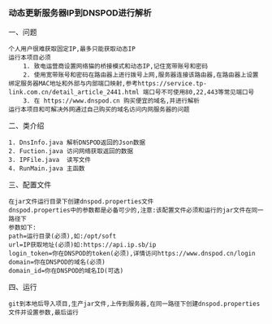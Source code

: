 
### 动态更新服务器IP到DNSPOD进行解析 ###

一、问题

	个人用户很难获取固定IP,最多只能获取动态IP
	运行本项目必须
		1. 致电运营商设置网络猫的桥接模式和动态IP,记住宽带账号和密码
		2. 使用宽带账号和密码在路由器上进行拨号上网,服务器连接该路由器,在路由器上设置绑定服务器MAC地址和外部与内部端口映射,参考https://service.tp-link.com.cn/detail_article_2441.html 端口号不可使用80,22,443等常见端口号
		3. 在 https://www.dnspod.cn 购买便宜的域名,并进行解析
	运行本项目和可解决外网通过自己购买的域名访问内网服务器的问题

二、类介绍
	
	1. DnsInfo.java 解析DNSPOD返回的Json数据
	2. Fuction.java 访问网络获取返回的数据
	3. IPFile.java  读写文件
	4. RunMain.java 主函数

三、配置文件

	在jar文件运行目录下创建dnspod.properties文件
	dnspod.properties中的参数都是必备可少的,注意:该配置文件必须和运行的jar文件在同一路径下
	参数如下:
	path=运行目录(必须),如:/opt/soft
	url=IP获取地址(必须)如:https://api.ip.sb/ip
	login_token=你在DNSPOD的token(必须),详情访问https://www.dnspod.cn/login
	domain=你在DNSPOD的域名(必须)
	domain_id=你在DNSPOD的域名ID(可选)
	
四、运行
	
	git到本地后导入项目,生产jar文件,上传到服务器,在同一路径下创建dnspod.properties文件并设置参数,最后运行
